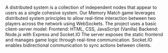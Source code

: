 A distributed system is a collection of independent nodes that appear to users as a single cohesive system. Our Memory Match game leverages distributed system principles to allow real-time interaction between two players across the network using WebSockets.
The project uses a basic client-server model:
          Frontend: HTML, CSS, JavaScript (Vanilla)
          Backend: Node.js with Express and Socket.IO
 The server exposes the static frontend and manages game logic through real-time communication. Socket.IO enables bidirectional communication to sync actions between clients.
